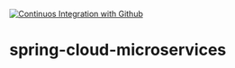 [![Continuos Integration with Github](https://github.com/maxwilkson/spring-cloud-microservices/actions/workflows/docker-publish.yml/badge.svg)](https://github.com/maxwilkson/spring-cloud-microservices/actions/workflows/docker-publish.yml)

# spring-cloud-microservices

